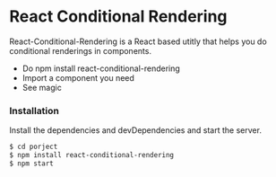 # React Conditional Rendering

React-Conditional-Rendering is a React based utitly that helps you do conditional renderings in components.

- Do npm install react-conditional-rendering
- Import a component you need
- See magic

### Installation

Install the dependencies and devDependencies and start the server.

```sh
$ cd porject
$ npm install react-conditional-rendering
$ npm start
```
